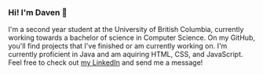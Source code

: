 ### Hi! I'm Daven 👋 

I'm a second year student at the University of British Columbia, currently working towards a bachelor of science in Computer Science. On my GitHub, you'll find projects that I've finished or am currently working on. I'm currently proficient in Java and am aquiring HTML, CSS, and JavaScript. Feel free to check out [my LinkedIn](https://www.linkedin.com/in/davenfroberg/) and send me a message! 

<!--
**davenfroberg/davenfroberg** is a ✨ _special_ ✨ repository because its `README.md` (this file) appears on your GitHub profile.

Here are some ideas to get you started:

- 🔭 I’m currently working on ...
- 🌱 I’m currently learning ...
- 👯 I’m looking to collaborate on ...
- 🤔 I’m looking for help with ...
- 💬 Ask me about ...
- 📫 How to reach me: ...
- 😄 Pronouns: ...
- ⚡ Fun fact: ...
-->
